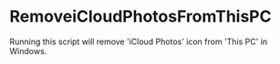 # RemoveiCloudPhotosFromThisPC
Running this script will remove 'iCloud Photos' icon from 'This PC' in Windows.
